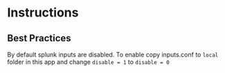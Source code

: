 # Instructions

## Best Practices

By default splunk inputs are disabled. To enable copy inputs.conf to ```local``` folder in this app and change ```disable = 1``` to ```disable = 0 ```
